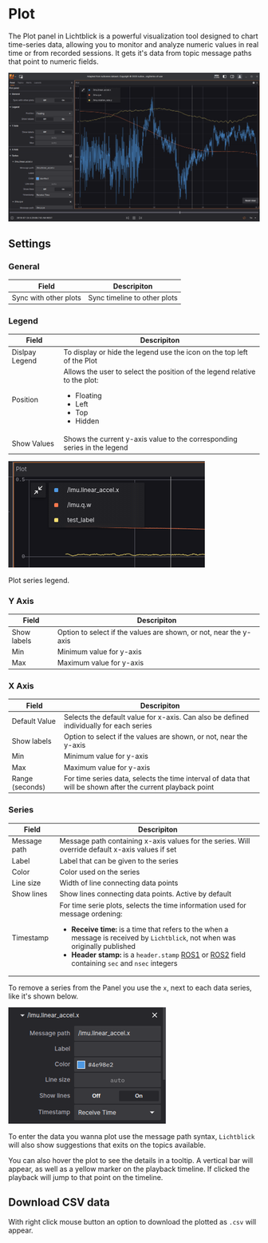 # Plot

The Plot panel in Lichtblick is a powerful visualization tool designed to chart time-series data, allowing you to monitor and analyze numeric values in real time or from recorded sessions. It gets it's data from topic message paths that point to numeric fields.

![Plot panel](./images/plot-panel.png)

## Settings 

### General 


| Field | Descripiton |
|----------|--------|
| Sync with other plots | Sync timeline to other plots |

### Legend 


| Field | Descripiton |
|----------|--------|
| Dislpay Legend | To display or hide the legend use the icon on the top left of the Plot |
| Position     | Allows the user to select the position of the legend relative to the plot:<br/><ul><li>Floating</li><li>Left</li><li>Top</li><li>Hidden</li></ul> |
| Show Values | Shows the current y-axis value to the corresponding series in the legend |


![Plot panel labels](./images/plot-values-labels.png)

Plot series legend.

### Y Axis 


| Field | Descripiton |
|----------|--------|
| Show labels | Option to select if the values are shown, or not, near the y-axis |
| Min | Minimum value for y-axis |
| Max | Maximum value for y-axis |

### X Axis 


| Field | Descripiton |
|----------|--------|
| Default Value | Selects the default value for x-axis. Can also be defined individually for each series  |
| Show labels | Option to select if the values are shown, or not, near the y-axis |
| Min | Minimum value for y-axis |
| Max | Maximum value for y-axis |
| Range (seconds) | For time series data, selects the time interval of data that will be shown after the current playback point |

### Series  


| Field | Descripiton |
|----------|--------|
| Message path | Message path containing x-axis values for the series. Will override default x-axis values if set |
| Label | Label that can be given to the series |
| Color | Color used on the series |
| Line size | Width of line connecting data points |
| Show lines | Show lines connecting data points. Active by default |
| Timestamp | For time serie plots, selects the time information used for message ordening:<br/><ul><li>**Receive time:** is a time that refers to the when a message is received by `Lichtblick`, not when was originally published</li><li>**Header stamp:** is a `header.stamp` [ROS1](../../connecting-to-data/ros1.md) or [ROS2](../../connecting-to-data/ros2.md) field containing `sec` and `nsec` integers</li><ul/>  |

To remove a series from the Panel you use the `x`, next to each data series, like it's shown below.

![Plot panel series](./images/plot-panel-series.png)

To enter the data you wanna plot use the message path syntax, `Lichtblick` will also show suggestions that exits on the topics available.

You can also hover the plot to see the details in a tooltip. A vertical bar will appear, as well as a yellow marker on the playback timeline. If clicked the playback will jump to that point on the timeline.


## Download CSV data

With right click mouse button an option to download the plotted as `.csv` will appear.